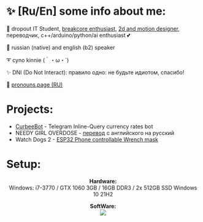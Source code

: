 # ✨ [Ru/En] some info about me:

🌾 dropout IT Student, [breakcore enthusiast](bnzmusic.t.me), [2d and motion designer](bnzdesign.t.me), переводчик, c++/arduino/python/ai enthusiast 💕

🔵 russian (native) and english (b2) speaker

➰ cyno kinnie (｀・ω・´)

✨ DNI (Do Not Interact): правило одно: не будьте идиотом, спасибо!

💙 [pronouns.page (RU)](https://ru.pronouns.page/@cutscries)

# Projects:
- [CurbeeBot](https://github.com/benzoganger/CurbeeBot) - Telegram Inline-Query currency rates bot 
- NEEDY GIRL OVERDOSE - [перевод](https://steamcommunity.com/sharedfiles/filedetails/?id=2732334668) с английского на русский
- Watch Dogs 2 - [ESP32 Phone controllable Wrench mask](https://github.com/benzoganger/wrenchmask_esp32)


# Setup:
<p align="center"><b>Hardware:</b> 
  <br>Windows: i7-3770 / GTX 1060 3GB / 16GB DDR3 / 2x 512GB SSD Windows 10 21H2</p>

<p align="center">
    <b>SoftWare:</b><br>
        <img src="https://skillicons.dev/icons?i=visualstudio,figma,ps,ableton"/>
    <br>
